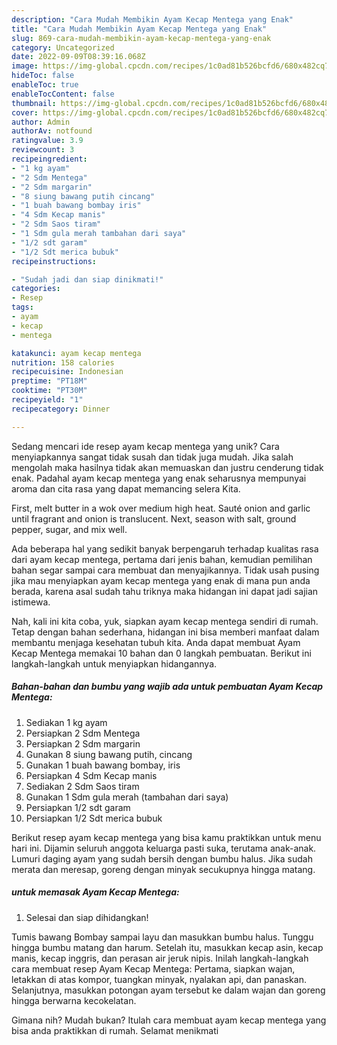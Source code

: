 ```yaml
---
description: "Cara Mudah Membikin Ayam Kecap Mentega yang Enak"
title: "Cara Mudah Membikin Ayam Kecap Mentega yang Enak"
slug: 869-cara-mudah-membikin-ayam-kecap-mentega-yang-enak
category: Uncategorized
date: 2022-09-09T08:39:16.068Z
image: https://img-global.cpcdn.com/recipes/1c0ad81b526bcfd6/680x482cq70/ayam-kecap-mentega-foto-resep-utama.jpg
hideToc: false
enableToc: true
enableTocContent: false
thumbnail: https://img-global.cpcdn.com/recipes/1c0ad81b526bcfd6/680x482cq70/ayam-kecap-mentega-foto-resep-utama.jpg
cover: https://img-global.cpcdn.com/recipes/1c0ad81b526bcfd6/680x482cq70/ayam-kecap-mentega-foto-resep-utama.jpg
author: Admin
authorAv: notfound
ratingvalue: 3.9
reviewcount: 3
recipeingredient:
- "1 kg ayam"
- "2 Sdm Mentega"
- "2 Sdm margarin"
- "8 siung bawang putih cincang"
- "1 buah bawang bombay iris"
- "4 Sdm Kecap manis"
- "2 Sdm Saos tiram"
- "1 Sdm gula merah tambahan dari saya"
- "1/2 sdt garam"
- "1/2 Sdt merica bubuk"
recipeinstructions:

- "Sudah jadi dan siap dinikmati!"
categories:
- Resep
tags:
- ayam
- kecap
- mentega

katakunci: ayam kecap mentega 
nutrition: 158 calories
recipecuisine: Indonesian
preptime: "PT18M"
cooktime: "PT30M"
recipeyield: "1"
recipecategory: Dinner

---
```





Sedang mencari ide resep ayam kecap mentega yang unik? Cara menyiapkannya sangat tidak susah dan tidak juga mudah. Jika salah mengolah maka hasilnya tidak akan memuaskan dan justru cenderung tidak enak. Padahal ayam kecap mentega yang enak seharusnya mempunyai aroma dan cita rasa yang dapat memancing selera Kita.





First, melt butter in a wok over medium high heat. Sauté onion and garlic until fragrant and onion is translucent. Next, season with salt, ground pepper, sugar, and mix well.

Ada beberapa hal yang sedikit banyak berpengaruh terhadap kualitas rasa dari ayam kecap mentega, pertama dari jenis bahan, kemudian pemilihan bahan segar sampai cara membuat dan menyajikannya. Tidak usah pusing jika mau menyiapkan ayam kecap mentega yang enak di mana pun anda berada, karena asal sudah tahu triknya maka hidangan ini dapat jadi sajian istimewa.






Nah, kali ini kita coba, yuk, siapkan ayam kecap mentega sendiri di rumah. Tetap dengan bahan sederhana, hidangan ini bisa memberi manfaat dalam membantu menjaga kesehatan tubuh kita. Anda dapat membuat Ayam Kecap Mentega memakai 10 bahan dan 0 langkah pembuatan. Berikut ini langkah-langkah untuk menyiapkan hidangannya.

<!--inarticleads1-->

##### Bahan-bahan dan bumbu yang wajib ada untuk pembuatan Ayam Kecap Mentega:

1. Sediakan 1 kg ayam
1. Persiapkan 2 Sdm Mentega
1. Persiapkan 2 Sdm margarin
1. Gunakan 8 siung bawang putih, cincang
1. Gunakan 1 buah bawang bombay, iris
1. Persiapkan 4 Sdm Kecap manis
1. Sediakan 2 Sdm Saos tiram
1. Gunakan 1 Sdm gula merah (tambahan dari saya)
1. Persiapkan 1/2 sdt garam
1. Persiapkan 1/2 Sdt merica bubuk


Berikut resep ayam kecap mentega yang bisa kamu praktikkan untuk menu hari ini. Dijamin seluruh anggota keluarga pasti suka, terutama anak-anak. Lumuri daging ayam yang sudah bersih dengan bumbu halus. Jika sudah merata dan meresap, goreng dengan minyak secukupnya hingga matang. 

<!--inarticleads2-->

#####  untuk memasak Ayam Kecap Mentega:


1. Selesai dan siap dihidangkan!

Tumis bawang Bombay sampai layu dan masukkan bumbu halus. Tunggu hingga bumbu matang dan harum. Setelah itu, masukkan kecap asin, kecap manis, kecap inggris, dan perasan air jeruk nipis. Inilah langkah-langkah cara membuat resep Ayam Kecap Mentega: Pertama, siapkan wajan, letakkan di atas kompor, tuangkan minyak, nyalakan api, dan panaskan. Selanjutnya, masukkan potongan ayam tersebut ke dalam wajan dan goreng hingga berwarna kecokelatan. 

Gimana nih? Mudah bukan? Itulah cara membuat ayam kecap mentega yang bisa anda praktikkan di rumah. Selamat menikmati
